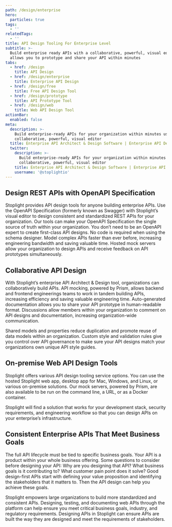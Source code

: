 ```yaml
---
path: /design/enterprise
hero:
  particles: true
tags:
  - ''
relatedTags:
  - ''
title: API Design Tooling For Enterprise Level
subtitle: >-
  Build enterprise ready APIs with a collaborative, powerful, visual editor that
  allows you to prototype and share your API within minutes
tabs:
  - href: /design
    title: API Design
  - href: /design/enterprise
    title: Enterprise API Design
  - href: /design/free
    title: Free API Design Tool
  - href: /design/prototype
    title: API Prototype Tool
  - href: /design/web
    title: Web API Design Tool
actionBar:
  enabled: false
meta:
  description: >-
    Build enterprise-ready APIs for your organization within minutes using our
    collaborative, powerful, visual editor
  title: Enterprise API Architect & Design Software | Enterprise API Design
  twitter:
    description: >-
      Build enterprise-ready APIs for your organization within minutes using our
      collaborative, powerful, visual editor
    title: Enterprise API Architect & Design Software | Enterprise API Design
    username: '@stoplightio'
---
```


## Design REST APIs with OpenAPI Specification

Stoplight provides API design tools for anyone building enterprise APIs. Use the OpenAPI Specification (formerly known as Swagger) with Stoplight’s visual editor to design consistent and standardized REST APIs for your organization. Our tools can make your OpenAPI Specification the single source of truth within your organization. You don’t need to be an OpenAPI expert to create first-class API designs. No code is required when using the schema designer. Model complex APIs faster than ever before, increasing engineering bandwidth and saving valuable time. Hosted mock servers allow your organization to design APIs and receive feedback on API prototypes simultaneously.

## Collaborative API Design

With Stoplight’s enterprise API Architect & Design tool, organizations can collaboratively build APIs. API mocking, powered by Prism, allows backend and frontend engineerings teams to work in tandem building APIs, increasing efficiency and saving valuable engineering time. Auto-generated documentation allows you to share your API prototype in human-readable format. Discussions allow members within your organization to comment on API designs and documentation, increasing organization-wide communication.

Shared models and properties reduce duplication and promote reuse of data models within an organization. Custom style and validation rules give you control over API governance to make sure your API designs match your organizations own unique API style guides.

## On-premise Web API Design Tools

Stoplight offers various API design tooling service options. You can use the hosted Stoplight web app, desktop app for Mac, Windows, and Linux, or various on-premise solutions. Our mock servers, powered by Prism, are also available to be run on the command line, a URL, or as a Docker container.

Stoplight will find a solution that works for your development stack, security requirements, and engineering workflow so that you can design APIs on your enterprise’s infrastructure.

## Consistent Enterprise APIs That Meet Business Goals

The full API lifecycle must be tied to specific business goals. Your API is a product within your whole business offering. Some questions to consider before designing your API: Why are you designing that API? What business goals is it contributing to? What customer pain point does it solve? Good design-first APIs start with defining your value proposition and identifying the stakeholders that it matters to. Then the API design can help you achieve these goals.

Stoplight empowers large organizations to build more standardized and consistent APIs. Designing, testing, and documenting web APIs through the platform can help ensure you meet critical business goals, industry, and regulatory requirements. Designing APIs in Stoplight can ensure APIs are built the way they are designed and meet the requirements of stakeholders.
